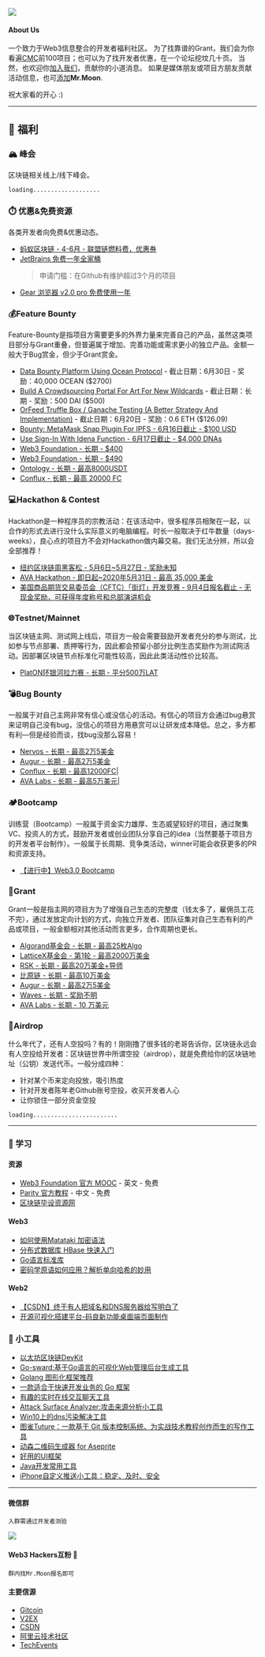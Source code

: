 ![](https://imgkr.cn-bj.ufileos.com/5c864d0b-1e3b-4f75-8ffb-b65b24a135ae.png)

#### About Us
一个致力于Web3信息整合的开发者福利社区。
为了找靠谱的Grant，我们会为你看遍[CMC](https://coinmarketcap.com/)前100项目；也可以为了找开发者优惠，在一个论坛挖坟几十页。
当然，也欢迎你[加入我们](#微信群)，贡献你的小道消息。
如果是媒体朋友或项目方朋友贡献活动信息，也可[添加](#微信群)**Mr.Moon**.

祝大家看的开心 :)


---


## 🐑 福利 

### 🏔 峰会
区块链相关线上/线下峰会。

`loading...................`


### ⏱️ 优惠&免费资源
各类开发者向免费&优惠动态。
- [蚂蚁区块链 - 4-6月 - 联盟链燃料费，优惠券](https://tech.antfin.com/promotions/openchain/?chInofo=8btc)
- [JetBrains 免费一年全家桶](jetbrains.com/shop/eform/opensource)
    > 申请门槛：在Github有维护超过3个月的项目
- [Gear 浏览器 v2.0 pro 免费使用一年](https://www.v2ex.com/t/671444#reply31)

### 💰Feature Bounty
Feature-Bounty是指项目方需要更多的外界力量来完善自己的产品，虽然这类项目部分与Grant重叠，但普遍属于增加、完善功能或需求更小的独立产品。金额一般大于Bug赏金，但少于Grant赏金。
- [Data Bounty Platform Using Ocean Protocol](https://gitcoin.co/issue/oceanprotocol/ocean-bounties/24/4379) - 截止日期：6月30日 - 奖励：40,000 OCEAN ($2700)
- [Build A Crowdsourcing Portal For Art For New Wildcards](https://gitcoin.co/issue/wildcards-world/ui/93/4375) - 截止日期：长期 - 奖励：500 DAI ($500)
- [OrFeed Truffle Box / Ganache Testing (A Better Strategy And Implementation)](https://gitcoin.co/issue/ProofSuite/OrFeed/72/4371) - 截止日期：6月20日 - 奖励：0.6 ETH ($126.09)
- [Bounty: MetaMask Snap Plugin For IPFS - 6月16日截止 - $100 USD](https://gitcoin.co/issue/ipfs/devgrants/35/4362)
- [Use Sign-In With Idena Function - 6月17日截止 - $4,000 DNAs](https://gitcoin.co/issue/idena-network/idena-go/431/4364)
- [Web3 Foundation - 长期 - $400](https://github.com/hacker-moon/hackermoon.io/blob/master/Bounty/%E9%95%BF%E6%9C%9F%20-%20%E5%9C%A8%E9%A3%9E%E5%9C%B0%E8%BF%9B%E8%A1%8C%E9%AA%8C%E8%AF%81%E7%9A%84IPFS%20API.md)
- [Web3 Foundation - 长期 - $490](https://github.com/hacker-moon/hackermoon.io/blob/master/Bounty/%E9%95%BF%E6%9C%9F%20-%20Await%20InBlock%20Or%20Broadcast%20Status%20When%20Sending%20Extrinsic.md) 
- [Ontology - 长期 - 最高8000USDT](https://www.chainnews.com/articles/323629295238.htm)    
- [Conflux - 长期 - 最高 20000 FC](https://bounty.conflux-chain.org/view-bounty?bountyId=5ea0053ff4ceb7125c6518f2&language=zh-CN&from=timeline&isappinstalled=0)  

### 💻Hackathon & Contest
Hackathon是一种程序员的宗教活动：在该活动中，很多程序员相聚在一起，以合作的形式去进行没什么实际意义的电脑编程。时长一般取决于红牛数量（days-weeks），良心点的项目方不会对Hackathon做内幕交易。我们无法分辨，所以会全部推荐！

- [纽约区块链周黑客松 - 5月6日~5月27日 - 奖励未知](https://gitcoin.co/hackathon/new-york-blockchain-week/onboard)
- [AVA Hackathon - 即日起~2020年5月31日 - 最高 35,000 美金](https://www.avalabs.org/ava-x/hackathons/university-hackathon-may-2020) 
- [美国商品期货交易委员会（CFTC）「街灯」开发竞赛 - 9月4日报名截止 - 无现金奖励，可获得年度称号和总部演讲机会](https://www.challenge.gov/challenge/project-streetlamp/)  

### 🌐Testnet/Mainnet
当区块链主网、测试网上线后，项目方一般会需要鼓励开发者充分的参与测试，比如参与节点部署、质押等行为，因此都会预留小部分比例生态奖励作为测试网活动。因部署区块链节点标准化可能性较高，因此此类活动性价比较高。

- [PlatON环银河拉力赛 - 长期 - 平分500万LAT](https://hackmd.io/@hackermoon/B137Ox348)   


### 💣Bug Bounty
一般属于对自己主网非常有信心或没信心的活动。有信心的项目方会通过bug悬赏来证明自己没有bug，没信心的项目方用悬赏可以让研发成本降低。总之，多方都有利—但是经验而谈，找bug没那么容易！

- [Nervos - 长期 - 最高2万5美金](https://hackmd.io/@hackermoon/Hkv-3ghV8L)
- [Augur - 长期 - 最高2万5美金](https://hackmd.io/@hackermoon/Hyfrnz3EU)
- [Conflux - 长期 - 最高12000FC](bounty.conflux-chain.org)|
- [AVA Labs - 长期 - 最高5万美元](https://www.chainnews.com/news/366562738320.htm?from=groupmessage&isappinstalled=0)|


### 🏕️Bootcamp
训练营（Bootcamp）一般属于资金实力雄厚、生态威望较好的项目，通过聚集VC、投资人的方式，鼓励开发者或创业团队分享自己的idea（当然要基于项目方的开发者平台制作）。一般属于长周期、竞争类活动，winner可能会收获更多的PR和资源支持。

- [【进行中】Web3.0 Bootcamp](https://bootcamp.web3.foundation/web3-foundation-and-wanxiang-blockchain-labs-announce-fifteen-teams-for-the-first-web-3-0-bootcamp)



### 🏦Grant

Grant一般是指主网的项目方为了增强自己生态的完整度（钱太多了，雇佣员工花不完），通过发放定向计划的方式，向独立开发者、团队征集对自己生态有利的产品或项目，一般金额相对其他活动而言更多，合作周期也更长。

- [Algorand基金会 - 长期 - 最高25枚Algo](https://hackmd.io/@hackermoon/ryIWqehN8)  
- [LatticeX基金会 - 第1轮 - 最高2000万美金](https://www.chainnews.com/articles/830516018474.htm)    
- [RSK - 长期 - 最高20万美金+导师](https://www.chainnews.com/articles/356562427627.htm)
- [比原链 - 长期 - 最高10万美金](https://www.chainnews.com/articles/788145954147.htm)    
- [Augur - 长期 - 最高2万5美金](https://hackmd.io/@hackermoon/Hyfrnz3EU)  
- [Waves - 长期 - 奖励不明](https://waveslabs.com/grants?lang=en)  
- [AVA Labs - 长期 - 10 万美元](https://www.chainnews.com/news/366562738320.htmfrom=groupmessage&isappinstalled=0)

### 🤑Airdrop
什么年代了，还有人空投吗？有的！刚刚撸了很多钱的老哥告诉你，区块链永远会有人空投给开发者：区块链世界中所谓空投（airdrop），就是免费给你的区块链地址（公钥）发送代币。一般分成四种：
- 针对某个币来定向投放，吸引热度 
- 针对开发者陈年老Github账号空投，收买开发者人心 
- 让你锁住一部分资金空投 

`loading........................`

---

### 📖 学习
#### 资源
- [Web3 Foundation 官方 MOOC](https://mooc.web3.foundation/courses/) - 英文 - 免费
- [Parity 官方教程](https://space.bilibili.com/67358318?from=search&seid=4202933259398482347) - 中文 - 免费
- [区块链毕设资源网](https://interchains.cc/)

#### Web3
- [如何使用Matataki 加密语法](https://simplednscrypt.org/)
- [分布式数据库 HBase 快速入门](https://edu.aliyun.com/course/1892)
- [Go语言标准库](https://github.com/polaris1119/The-Golang-Standard-Library-by-Example)
- [密码学原语如何应用？解析单向哈希的妙用](https://www.liankexing.com/notetwo/29413)

#### Web2
- [【CSDN】终于有人把域名和DNS服务器给写明白了](https://blog.csdn.net/qq_17623363/article/details/106037921)
- [开源可视化搭建平台-码良新功能桌面端页面制作](https://my.oschina.net/u/137671/blog/4256481)

### 🔬 小工具
- [以太坊区块链DevKit](https://marketplace.visualstudio.com/items?itemName=AzBlockchain.azure-blockchain)
- [Go-sward:基于Go语言的可视化Web管理后台生成工具](https://go-sword-doc.osinger.com/)
- [Golang 图形化框架推荐](https://gioui.org/)
- [一款适合于快速开发业务的 Go 框架](https://github.com/1024casts/snake)
- [有趣的实时在线交互聊天工具](http://chat.osinger.com/)
- [Attack Surface Analyzer:攻击来源分析小工具](
https://github.com/Microsoft/AttackSurfaceAnalyzer)
- [Win10上的dns污染解决工具](https://simplednscrypt.org/)
- [图雀Tuture：一款基于 Git 版本控制系统、为实战技术教程创作而生的写作工具](https://github.com/tuture-dev/tuture)
- [动森二维码生成器 for Aseprite](https://github.com/mutoo/aseprite-animalcrossing-qrcode-gen/)
- [好用的UI框架](https://www.v2ex.com/t/674859#reply20)
- [Java开发常用工具](https://www.v2ex.com/t/674946#reply1)
- [iPhone自定义推送小工具：稳定、及时、安全](https://www.v2ex.com/t/677782#reply23)


---

#### 微信群

`入群需通过开发者测验`

![](https://imgkr.cn-bj.ufileos.com/71a4eba1-d8f7-4661-a4fb-4ed0d022ddbb.jpg)

#### Web3 Hackers互粉 🌟
`群内找Mr.Moon报名即可`

#### 主要信源
- [Gitcoin](https://gitcoin.co/explorer?network=mainnet&idx_status=open&applicants=ALL&order_by=-web3_created)
- [V2EX](https://www.v2ex.com/)
- [CSDN](https://me.csdn.net/Blockchain_lemon)
- [阿里云技术社区](https://developer.aliyun.com/search?q=%E5%8C%BA%E5%9D%97%E9%93%BE)
- [TechEvents](https://www.techevents.online/)

